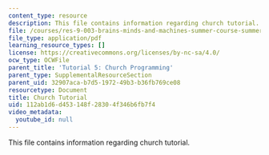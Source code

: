```yaml
---
content_type: resource
description: This file contains information regarding church tutorial.
file: /courses/res-9-003-brains-minds-and-machines-summer-course-summer-2015/112ab1d6d453148f28304f346b6fb7f4_MITRES_9_003SUM15_tut5.pdf
file_type: application/pdf
learning_resource_types: []
license: https://creativecommons.org/licenses/by-nc-sa/4.0/
ocw_type: OCWFile
parent_title: 'Tutorial 5: Church Programming'
parent_type: SupplementalResourceSection
parent_uid: 32907aca-b7d5-1972-49b3-b36fb769ce08
resourcetype: Document
title: Church Tutorial
uid: 112ab1d6-d453-148f-2830-4f346b6fb7f4
video_metadata:
  youtube_id: null
---
```

This file contains information regarding church tutorial.